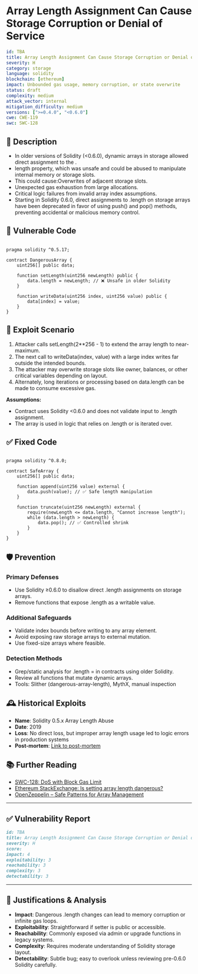# Array Length Assignment Can Cause Storage Corruption or Denial of Service

```YAML
id: TBA
title: Array Length Assignment Can Cause Storage Corruption or Denial of Service
severity: H
category: storage
language: solidity
blockchain: [ethereum]
impact: Unbounded gas usage, memory corruption, or state overwrite
status: draft
complexity: medium
attack_vector: internal
mitigation_difficulty: medium
versions: [">=0.4.0", "<0.6.0"]
cwe: CWE-119
swc: SWC-128
```

## 📝 Description

- In older versions of Solidity (<0.6.0), dynamic arrays in storage allowed direct assignment to the .
- length property, which was unsafe and could be abused to manipulate internal memory or storage slots. 
- This could cause:Overwrites of adjacent storage slots.
- Unexpected gas exhaustion from large allocations.
- Critical logic failures from invalid array index assumptions.
- Starting in Solidity 0.6.0, direct assignments to .length on storage arrays have been deprecated in favor of using push() and pop() methods, preventing accidental or malicious memory control.

## 🚨 Vulnerable Code

```solidity

pragma solidity ^0.5.17;

contract DangerousArray {
    uint256[] public data;

    function setLength(uint256 newLength) public {
        data.length = newLength; // ❌ Unsafe in older Solidity
    }

    function writeData(uint256 index, uint256 value) public {
        data[index] = value;
    }
}
```

## 🧪 Exploit Scenario

1. Attacker calls setLength(2**256 - 1) to extend the array length to near-maximum.
2. The next call to writeData(index, value) with a large index writes far outside the intended bounds.
3. The attacker may overwrite storage slots like owner, balances, or other critical variables depending on layout.
4. Alternately, long iterations or processing based on data.length can be made to consume excessive gas.

**Assumptions:**

- Contract uses Solidity <0.6.0 and does not validate input to .length assignment.
- The array is used in logic that relies on .length or is iterated over.

## ✅ Fixed Code

```solidity

pragma solidity ^0.8.0;

contract SafeArray {
    uint256[] public data;

    function append(uint256 value) external {
        data.push(value); // ✅ Safe length manipulation
    }

    function truncate(uint256 newLength) external {
        require(newLength <= data.length, "Cannot increase length");
        while (data.length > newLength) {
            data.pop(); // ✅ Controlled shrink
        }
    }
}
```

## 🛡️ Prevention

### Primary Defenses

- Use Solidity ≥0.6.0 to disallow direct .length assignments on storage arrays.
- Remove functions that expose .length as a writable value.

### Additional Safeguards

- Validate index bounds before writing to any array element.
- Avoid exposing raw storage arrays to external mutation.
- Use fixed-size arrays where feasible.

### Detection Methods

- Grep/static analysis for .length = in contracts using older Solidity.
- Review all functions that mutate dynamic arrays.
- Tools: Slither (dangerous-array-length), MythX, manual inspection

## 🕰️ Historical Exploits

- **Name**: Solidity 0.5.x Array Length Abuse
- **Date**: 2019
- **Loss**: No direct loss, but improper array length usage led to logic errors in production systems
- **Post-mortem**: [Link to post-mortem](https://docs.soliditylang.org/en/v0.6.0/060-breaking-changes.html#explicitness-requirements) 


## 📚 Further Reading

- [SWC-128: DoS with Block Gas Limit](https://swcregistry.io/docs/SWC-128/)  
- [Ethereum StackExchange: Is setting array length dangerous?](https://ethereum.stackexchange.com/questions/25460/solidity-dynamic-array-set-length) 
- [OpenZeppelin – Safe Patterns for Array Management](https://docs.openzeppelin.com/contracts/4.x/api/utils#Arrays) 

---

## ✅ Vulnerability Report

```markdown
id: TBA
title: Array Length Assignment Can Cause Storage Corruption or Denial of Service
severity: H
score:
impact: 4         
exploitability: 3 
reachability: 3   
complexity: 3     
detectability: 3  
```

---

## 📄 Justifications & Analysis

- **Impact**: Dangerous .length changes can lead to memory corruption or infinite gas loops.
- **Exploitability**: Straightforward if setter is public or accessible.
- **Reachability**: Commonly exposed via admin or upgrade functions in legacy systems.
- **Complexity**: Requires moderate understanding of Solidity storage layout.
- **Detectability**: Subtle bug; easy to overlook unless reviewing pre-0.6.0 Solidity carefully.







